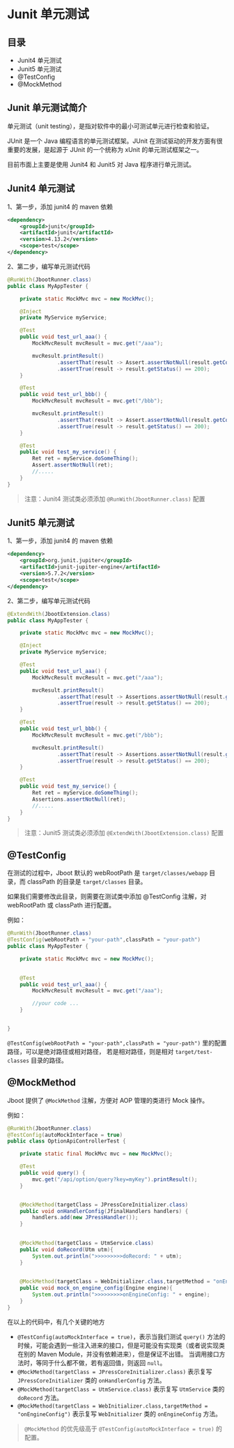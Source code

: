 # Junit 单元测试

## 目录
- Junit4 单元测试
- Junit5 单元测试
- @TestConfig
- @MockMethod

## Junit 单元测试简介

单元测试（unit testing），是指对软件中的最小可测试单元进行检查和验证。

JUnit 是一个 Java 编程语言的单元测试框架。JUnit 在测试驱动的开发方面有很重要的发展，是起源于 JUnit 的一个统称为 xUnit 的单元测试框架之一。


目前市面上主要是使用 Junit4 和 Junit5 对 Java 程序进行单元测试。


## Junit4 单元测试

1、第一步，添加 junit4 的 maven 依赖

```xml
<dependency>
    <groupId>junit</groupId>
    <artifactId>junit</artifactId>
    <version>4.13.2</version>
    <scope>test</scope>
</dependency>
```

2、第二步，编写单元测试代码

```java
@RunWith(JbootRunner.class)
public class MyAppTester {

    private static MockMvc mvc = new MockMvc();

    @Inject
    private MyService myService;

    @Test
    public void test_url_aaa() {
        MockMvcResult mvcResult = mvc.get("/aaa");

        mvcResult.printResult()
                .assertThat(result -> Assert.assertNotNull(result.getContent()))
                .assertTrue(result -> result.getStatus() == 200);
    }

    @Test
    public void test_url_bbb() {
        MockMvcResult mvcResult = mvc.get("/bbb");

        mvcResult.printResult()
                .assertThat(result -> Assert.assertNotNull(result.getContent()))
                .assertTrue(result -> result.getStatus() == 200);
    }

    @Test
    public void test_my_service() {
        Ret ret = myService.doSomeThing();
        Assert.assertNotNull(ret);
        //.....
    }
}
```
> 注意：Junit4 测试类必须添加 `@RunWith(JbootRunner.class)` 配置


## Junit5 单元测试

1、第一步，添加 junit4 的 maven 依赖

```xml
<dependency>
    <groupId>org.junit.jupiter</groupId>
    <artifactId>junit-jupiter-engine</artifactId>
    <version>5.7.2</version>
    <scope>test</scope>
</dependency>
```

2、第二步，编写单元测试代码

```java
@ExtendWith(JbootExtension.class)
public class MyAppTester {

    private static MockMvc mvc = new MockMvc();

    @Inject
    private MyService myService;

    @Test
    public void test_url_aaa() {
        MockMvcResult mvcResult = mvc.get("/aaa");

        mvcResult.printResult()
                .assertThat(result -> Assertions.assertNotNull(result.getContent()))
                .assertTrue(result -> result.getStatus() == 200);
    }

    @Test
    public void test_url_bbb() {
        MockMvcResult mvcResult = mvc.get("/bbb");

        mvcResult.printResult()
                .assertThat(result -> Assertions.assertNotNull(result.getContent()))
                .assertTrue(result -> result.getStatus() == 200);
    }

    @Test
    public void test_my_service() {
        Ret ret = myService.doSomeThing();
        Assertions.assertNotNull(ret);
        //.....
    }
}
```
> 注意：Junit5 测试类必须添加 `@ExtendWith(JbootExtension.class)` 配置


## @TestConfig

在测试的过程中，Jboot 默认的 webRootPath 是 `target/classes/webapp` 目录，而 classPath 的目录是 `target/classes`
目录。

如果我们需要修改此目录，则需要在测试类中添加 @TestConfig 注解，对 webRootPath 或 classPath 进行配置。

例如：

```java
@RunWith(JbootRunner.class)
@TestConfig(webRootPath = "your-path",classPath = "your-path")
public class MyAppTester {

    private static MockMvc mvc = new MockMvc();
    

    @Test
    public void test_url_aaa() {
        MockMvcResult mvcResult = mvc.get("/aaa");

        //your code ...
    }


}
```

`@TestConfig(webRootPath = "your-path",classPath = "your-path")` 里的配置路径，可以是绝对路径或相对路径，
若是相对路径，则是相对 `target/test-classes` 目录的路径。

## @MockMethod
Jboot 提供了 `@MockMethod` 注解，方便对 AOP 管理的类进行 Mock 操作。

例如：
```java
@RunWith(JbootRunner.class)
@TestConfig(autoMockInterface = true)
public class OptionApiControllerTest {

    private static final MockMvc mvc = new MockMvc();

    @Test
    public void query() {
        mvc.get("/api/option/query?key=myKey").printResult();
    }


    @MockMethod(targetClass = JPressCoreInitializer.class)
    public void onHandlerConfig(JfinalHandlers handlers) {
        handlers.add(new JPressHandler());
    }
    

    @MockMethod(targetClass = UtmService.class)
    public void doRecord(Utm utm){
        System.out.println(">>>>>>>>>doRecord: " + utm);
    }
    

    @MockMethod(targetClass = WebInitializer.class,targetMethod = "onEngineConfig")
    public void mock_on_engine_config(Engine engine){
        System.out.println(">>>>>>>>>onEngineConfig: " + engine);
    }
}
```

在以上的代码中，有几个关键的地方
- `@TestConfig(autoMockInterface = true)`，表示当我们测试 `query()` 方法的时候，可能会遇到一些注入进来的接口，但是可能没有实现类（或者说实现类在别的 Maven Module，并没有依赖进来），但是保证不出错。
当调用接口方法时，等同于什么都不做，若有返回值，则返回 `null`。
- `@MockMethod(targetClass = JPressCoreInitializer.class)` 表示复写 `JPressCoreInitializer` 类的 `onHandlerConfig` 方法。
- `@MockMethod(targetClass = UtmService.class)` 表示复写 `UtmService` 类的 `doRecord` 方法。
- `@MockMethod(targetClass = WebInitializer.class,targetMethod = "onEngineConfig")` 表示复写 `WebInitializer` 类的 `onEngineConfig` 方法。

> `@MockMethod` 的优先级高于 `@TestConfig(autoMockInterface = true)` 的配置。
